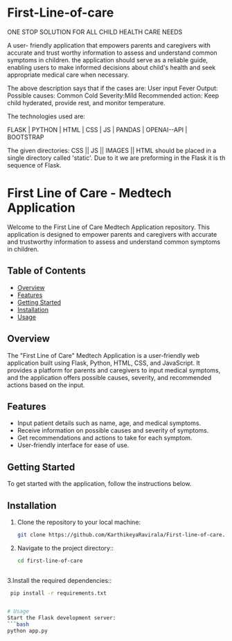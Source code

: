 # First-Line-of-care

ONE STOP SOLUTION FOR ALL CHILD HEALTH CARE NEEDS

A user- friendly application that empowers parents and caregivers with accurate and trust worthy information to assess and understand common symptoms in children. the application should serve as a reliable guide, enabling users to make informed decisions about child's health and seek appropriate medical care when necessary.


The above description says that if the cases are:
User input Fever
Output:
Possible causes: Common Cold
Severity:Mild
Recommended action: Keep child hyderated, provide rest, and monitor temperature.

The technologies used are:

FLASK |
PYTHON |
HTML |
CSS |
JS |
PANDAS |
OPENAI--API |
BOOTSTRAP 

The given directories:
CSS ||
JS ||
IMAGES ||
HTML 
should be placed in a single directory called 'static'.
Due to it we are preforming in the Flask it is th sequence of Flask.


# First Line of Care - Medtech Application

Welcome to the First Line of Care Medtech Application repository. This application is designed to empower parents and caregivers with accurate and trustworthy information to assess and understand common symptoms in children.

## Table of Contents

- [Overview](#overview)
- [Features](#features)
- [Getting Started](#getting-started)
- [Installation](#installation)
- [Usage](#usage)

## Overview

The "First Line of Care" Medtech Application is a user-friendly web application built using Flask, Python, HTML, CSS, and JavaScript. It provides a platform for parents and caregivers to input medical symptoms, and the application offers possible causes, severity, and recommended actions based on the input.

## Features

- Input patient details such as name, age, and medical symptoms.
- Receive information on possible causes and severity of symptoms.
- Get recommendations and actions to take for each symptom.
- User-friendly interface for ease of use.

## Getting Started

To get started with the application, follow the instructions below.

## Installation

1. Clone the repository to your local machine:

   ```bash
   git clone https://github.com/KarthikeyaRavirala/First-line-of-care.git

2. Navigate to the project directory::

   ```bash
   cd first-line-of-care
 
3.Install the required dependencies::

   ```bash
    pip install -r requirements.txt

 
# Usage
Start the Flask development server:
   ```bash
python app.py
